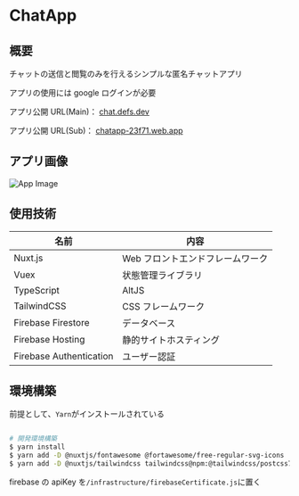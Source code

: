 # ChatApp

## 概要

チャットの送信と閲覧のみを行えるシンプルな匿名チャットアプリ

アプリの使用には google ログインが必要

アプリ公開 URL(Main)： [chat.defs.dev](https://chat.defs.dev/)

アプリ公開 URL(Sub)： [chatapp-23f71.web.app](https://chatapp-23f71.web.app/)

## アプリ画像

![App Image](https://i.imgur.com/8cNqZtC.png)

## 使用技術

| 名前                    | 内容                             |
| ----------------------- | -------------------------------- |
| Nuxt.js                 | Web フロントエンドフレームワーク |
| Vuex                    | 状態管理ライブラリ               |
| TypeScript              | AltJS                            |
| TailwindCSS             | CSS フレームワーク               |
| Firebase Firestore      | データベース                     |
| Firebase Hosting        | 静的サイトホスティング           |
| Firebase Authentication | ユーザー認証                     |

## 環境構築

前提として、`Yarn`がインストールされている

```bash

# 開発環境構築
$ yarn install
$ yarn add -D @nuxtjs/fontawesome @fortawesome/free-regular-svg-icons
$ yarn add -D @nuxtjs/tailwindcss tailwindcss@npm:@tailwindcss/postcss7-compat postcss@^7 autoprefixer@^9
```

firebase の apiKey を`/infrastructure/firebaseCertificate.js`に置く
